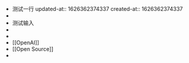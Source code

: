 - 测试一行
  updated-at:: 1626362374337
  created-at:: 1626362374337
-
- 测试输入
-
-
- [[OpenAI]]
- [[Open Source]]
-